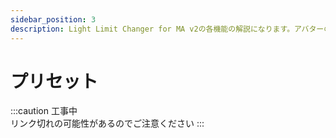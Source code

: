 ```yaml
---
sidebar_position: 3
description: Light Limit Changer for MA v2の各機能の解説になります。アバターの明るさに関わるパラメーターや、色温度・彩度調節機能の有効化など詳細に設定が可能です。
---
```


# プリセット

:::caution
工事中  
リンク切れの可能性があるのでご注意ください
:::